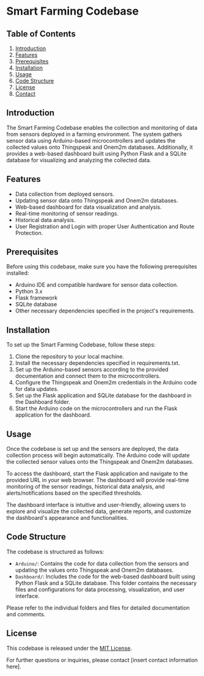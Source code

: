 # Smart Farming Codebase

## Table of Contents
1. [Introduction](#introduction)
2. [Features](#features)
3. [Prerequisites](#prerequisites)
4. [Installation](#installation)
5. [Usage](#usage)
6. [Code Structure](#code-structure)
7. [License](#license)
8. [Contact](#contact)

## Introduction
The Smart Farming Codebase enables the collection and monitoring of data from sensors deployed in a farming environment. The system gathers sensor data using Arduino-based microcontrollers and updates the collected values onto Thingspeak and Onem2m databases. Additionally, it provides a web-based dashboard built using Python Flask and a SQLite database for visualizing and analyzing the collected data.

## Features
- Data collection from deployed sensors.
- Updating sensor data onto Thingspeak and Onem2m databases.
- Web-based dashboard for data visualization and analysis.
- Real-time monitoring of sensor readings.
- Historical data analysis.
- User Registration and Login with proper User Authentication and Route Protection.

## Prerequisites
Before using this codebase, make sure you have the following prerequisites installed:

- Arduino IDE and compatible hardware for sensor data collection.
- Python 3.x
- Flask framework
- SQLite database
- Other necessary dependencies specified in the project's requirements.

## Installation
To set up the Smart Farming Codebase, follow these steps:

1. Clone the repository to your local machine.
2. Install the necessary dependencies specified in requirements.txt.
3. Set up the Arduino-based sensors according to the provided documentation and connect them to the microcontrollers.
4. Configure the Thingspeak and Onem2m credentials in the Arduino code for data updates.
5. Set up the Flask application and SQLite database for the dashboard in the Dashboard folder.
6. Start the Arduino code on the microcontrollers and run the Flask application for the dashboard.

## Usage
Once the codebase is set up and the sensors are deployed, the data collection process will begin automatically. The Arduino code will update the collected sensor values onto the Thingspeak and Onem2m databases.

To access the dashboard, start the Flask application and navigate to the provided URL in your web browser. The dashboard will provide real-time monitoring of the sensor readings, historical data analysis, and alerts/notifications based on the specified thresholds.

The dashboard interface is intuitive and user-friendly, allowing users to explore and visualize the collected data, generate reports, and customize the dashboard's appearance and functionalities.

## Code Structure
The codebase is structured as follows:

- `Arduino/`: Contains the code for data collection from the sensors and updating the values onto Thingspeak and Onem2m databases.
- `Dashboard/`: Includes the code for the web-based dashboard built using Python Flask and a SQLite database. This folder contains the necessary files and configurations for data processing, visualization, and user interface.

Please refer to the individual folders and files for detailed documentation and comments.

## License
This codebase is released under the [MIT License](LICENSE).

For further questions or inquiries, please contact [insert contact information here].
